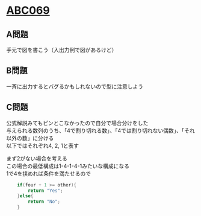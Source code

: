 # [ABC069](https://beta.atcoder.jp/contests/abc069)  
  
## A問題  
手元で図を書こう（入出力例で図があるけど）  
  
## B問題  
一斉に出力するとバグるかもしれないので型に注意しよう  
  
## C問題  
公式解説みてもピンとこなかったので自分で場合分けをした  
与えられる数列のうち、「4で割り切れる数」、「4では割り切れない偶数」、「それ以外の数」に分ける  
以下ではそれぞれ4, 2, 1と表す  
  
まず2がない場合を考える  
この場合の最低構成は1-4-1-4-1みたいな構成になる  
1で4を挟めれば条件を満たせるので  
```cpp
    if(four + 1 >= other){
        return "Yes";
    }else{
        return "No";
    }
```  


